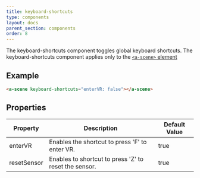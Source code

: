 ```yaml
---
title: keyboard-shortcuts
type: components
layout: docs
parent_section: components
order: 8
---
```


The keyboard-shortcuts component toggles global keyboard shortcuts. The keyboard-shortcuts component applies only to the [`<a-scene>` element][scene]

## Example

```html
<a-scene keyboard-shortcuts="enterVR: false"></a-scene>
```

## Properties

| Property    | Description                                           | Default Value |
|-------------|-------------------------------------------------------|---------------|
| enterVR     | Enables the shortcut to press 'F' to enter VR.        | true          |
| resetSensor | Enables to shortcut to press 'Z' to reset the sensor. | true          |

[scene]: ../core/scene.md
